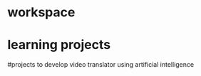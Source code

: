 # workspace 
# learning projects

#projects to develop
video translator using artificial intelligence
